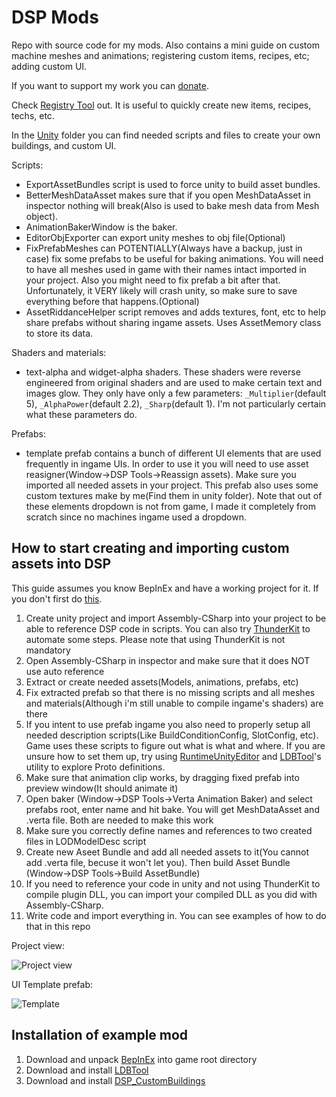 # DSP Mods
Repo with source code for my mods. Also contains a mini guide on custom machine meshes and animations; registering custom items, recipes, etc; adding custom UI.

If you want to support my work you can [donate](https://paypal.me/kremnev8).

Check [Registry Tool](https://github.com/kremnev8/DSP-Mods/tree/master/Mods/Tools) out. It is useful to quickly create new items, recipes, techs, etc.

In the [Unity](https://github.com/kremnev8/DSP-Mods/tree/master/Unity) folder you can find needed scripts and files to create your own buildings, and custom UI. 

Scripts:
* ExportAssetBundles script is used to force unity to build asset bundles. 
* BetterMeshDataAsset makes sure that if you open MeshDataAsset in inspector nothing will break(Also is used to bake mesh data from Mesh object). 
* AnimationBakerWindow is the baker.
* EditorObjExporter can export unity meshes to obj file(Optional)
* FixPrefabMeshes can POTENTIALLY(Always have a backup, just in case) fix some prefabs to be useful for baking animations. You will need to have all meshes used in game with their names intact imported in your project. Also you might need to fix prefab a bit after that. Unfortunately, it VERY likely will crash unity, so make sure to save everything before that happens.(Optional)
* AssetRiddanceHelper script removes and adds textures, font, etc to help share prefabs without sharing ingame assets. Uses AssetMemory class to store its data.

Shaders and materials:
* text-alpha and widget-alpha shaders. These shaders were reverse engineered from original shaders and are used to make certain text and images glow. They only have only a few parameters: `_Multiplier`(default 5), `_AlphaPower`(default 2.2), `_Sharp`(default 1). I'm not particularly certain what these parameters do.

Prefabs:
* template prefab contains a bunch of different UI elements that are used frequently in ingame UIs. In order to use it you will need to use asset reasigner(Window->DSP Tools->Reassign assets). Make sure you imported all needed assets in your project. This prefab also uses some custom textures make by me(Find them in unity folder). Note that out of these elements dropdown is not from game, I made it completely from scratch since no machines ingame used a dropdown.

## How to start creating and importing custom assets into DSP
This guide assumes you know BepInEx and have a working project for it. If you don't first do [this](https://bepinex.github.io/bepinex_docs/master/articles/dev_guide/plugin_tutorial/index.html#sidetoggle).
1. Create unity project and import Assembly-CSharp into your project to be able to reference DSP code in scripts. You can also try [ThunderKit](https://github.com/PassivePicasso/ThunderKit) to automate some steps. Please note that using ThunderKit is not mandatory
3. Open Assembly-CSharp in inspector and make sure that it does NOT use auto reference 
4. Extract or create needed assets(Models, animations, prefabs, etc)
5. Fix extracted prefab so that there is no missing scripts and all meshes and materials(Although i'm still unable to compile ingame's shaders) are there
6. If you intent to use prefab ingame you also need to properly setup all needed description scripts(Like BuildConditionConfig, SlotConfig, etc). Game uses these scripts to figure out what is what and where. If you are unsure how to set them up, try using [RuntimeUnityEditor](https://github.com/ManlyMarco/RuntimeUnityEditor) and [LDBTool](https://dsp.thunderstore.io/package/xiaoye97/LDBTool/)'s utility to explore Proto definitions.
7. Make sure that animation clip works, by dragging fixed prefab into preview window(It should animate it)
8. Open baker (Window->DSP Tools->Verta Animation Baker) and select prefabs root, enter name and hit bake. You will get MeshDataAsset and .verta file. Both are needed to make this work
9. Make sure you correctly define names and references to two created files in LODModelDesc script
10. Create new Aseet Bundle and add all needed assets to it(You cannot add .verta file, becuse it won't let you). Then build Asset Bundle (Window->DSP Tools->Build AssetBundle)
11. If you need to reference your code in unity and not using ThunderKit to compile plugin DLL, you can import your compiled DLL as you did with Assembly-CSharp.
12. Write code and import everything in. You can see examples of how to do that in this repo

Project view:

![Project view](https://i.imgur.com/RULexSP.png)

UI Template prefab:

![Template](https://i.imgur.com/WqDMmfF.png)

## Installation of example mod
1. Download and unpack [BepInEx](https://github.com/BepInEx/BepInEx/releases) into game root directory
2. Download and install [LDBTool](https://dsp.thunderstore.io/package/xiaoye97/LDBTool/)
3. Download and install [DSP_CustomBuildings](https://github.com/kremnev8/DSP_CustomBuildings/releases)
